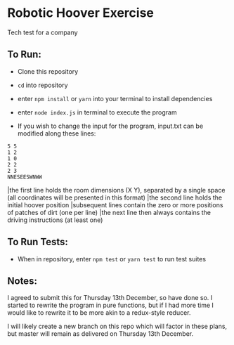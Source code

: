 # Robotic Hoover Exercise

Tech test for a company

## To Run:

* Clone this repository

* `cd` into repository

* enter `npm install` or `yarn` into your terminal to install dependencies

* enter `node index.js` in terminal to execute the program

* If you wish to change the input for the program, input.txt can be modified along these lines:

```
5 5
1 2
1 0
2 2
2 3
NNESEESWNWW
```
|the first line holds the room dimensions (X Y), separated by a single space (all coordinates will be presented in this format)
|the second line holds the initial hoover position
|subsequent lines contain the zero or more positions of patches of dirt (one per line)
|the next line then always contains the driving instructions (at least one)

## To Run Tests:

* When in repository, enter `npm test` or `yarn test` to run test suites

## Notes:

I agreed to submit this for Thursday 13th December, so have done so. I started to rewrite the program in pure functions, but if I had more time I would like to rewrite it to be more akin to a redux-style reducer.

I will likely create a new branch on this repo which will factor in these plans, but master will remain as delivered on Thursday 13th December.